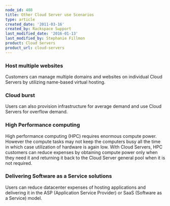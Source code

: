 ```yaml
---
node_id: 408
title: Other Cloud Server use Scenarios
type: article
created_date: '2011-03-16'
created_by: Rackspace Support
last_modified_date: '2016-01-13'
last_modified_by: Stephanie Fillmon
product: Cloud Servers
product_url: cloud-servers
---
```


### <span class="mw-headline">Host multiple websites</span>

Customers can manage multiple domains and websites on individual Cloud
Servers by utilizing name-based virtual hosting.

### <span class="mw-headline">Cloud burst</span>

Users can also provision infrastructure for average demand and use Cloud
Servers for overflow demand.

### <span class="mw-headline">High Performance computing</span>

High performance computing (HPC) requires enormous compute power.
However the compute tasks may not keep the computers busy all the time
in which case utilization of hardware is again low. With Cloud Servers,
HPC customers can reduce expenses by obtaining compute power only when
they need it and returning it back to the Cloud Server general pool when
it is not required.

### <span class="mw-headline">Delivering Software as a Service solutions</span>

Users can reduce datacenter expenses of hosting applications and
delivering it in the ASP (Application Service Provider) or SaaS
(Software as a Service) model.

